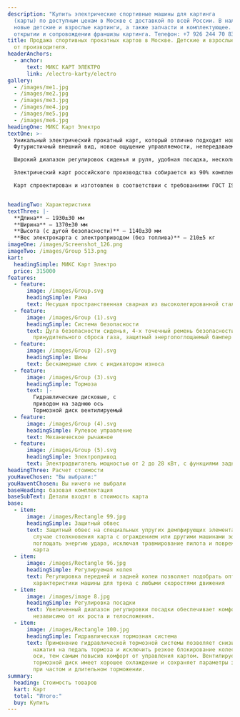 ```yaml
---
description: "Купить электрические спортивные машины для картинга
  (карты) по доступным ценам в Москве с доставкой по всей России. В наличии
  новые детские и взрослые картинги, а также запчасти и комплектующее. Помощь в
  открытии и сопровождении франшизы картинга. Телефон: +7 926 244 70 83."
title: Продажа спортивных прокатных картов в Москве. Детские и взрослые картинги
  от производителя.
headerAnchors:
  - anchor:
      text: МИКС КАРТ ЭЛЕКТРО
      link: /electro-karty/electro
gallery:
  - /images/me1.jpg
  - /images/me2.jpg
  - /images/me3.jpg
  - /images/me4.jpg
  - /images/me5.jpg
  - /images/me6.jpg
headingOne: МИКС Карт Электро
textOne: >-
  Уникальный электрический прокатный карт, который отлично подходит новичкам, любителям и опытным пилотам, для использования в помещении и на открытом треке, для проката и проведения соревнований.
  Футуристичный внешний вид, новое ощущение управляемости, непередаваемая динамика разгона, системы активной и пассивной безопасности – уникальные характеристики для карта в классе электрических картов.

  Широкий диапазон регулировок сиденья и руля, удобная посадка, нескользящий эргономичный руль, система принудительного сброса газа, защитная дуга, обвес с высоким энергопоглощением ударов заложены в базовой комплектации    для комфортной и безопасной езды пилота любого роста, телосложения и навыков вождения. Переключение режимов скорости и отсутсвие выбросов позволяет быть карту пригодным для любых условий.

  Электрический карт российского производства собирается из 90% комплектующих произведенных в России. Инновационные разработки позволяют нам сделать этот карт не только уникальных на российском рынке, так и на мировом.

  Карт спроектирован и изготовлен в соответствии с требованиями ГОСТ ISO 12100-2013 «Безопасность машин. Основные принципы конструирования. Оценка риска и снижения риска» и сертифицирован.


headingTwo: Характеристики
textThree: |-
  **Длина** – 1930±30 мм
  **Ширина** – 1370±30 мм
  **Высота (с дугой безопасности)** – 1140±30 мм
  **Вес электрокарта с электроприводом (без топлива)** – 210±5 кг
imageOne: /images/Screenshot_126.png
imageTwo: /images/Group 513.png
kart:
  headingSimple: МИКС Карт Электро
  price: 315000
features:
  - feature:
      image: /images/Group.svg
      headingSimple: Рама
      text: Несущая пространственная сварная из высоколегированной стали
  - feature:
      image: /images/Group (1).svg
      headingSimple: Система безопасности
      text: Дуга безопасности сиденья, 4-х точечный ремень безопасности, система
        принудительного сброса газа, защитный энергопоглощаемый бампер
  - feature:
      image: /images/Group (2).svg
      headingSimple: Шины
      text: Бескамерные слик с индикатором износа
  - feature:
      image: /images/Group (3).svg
      headingSimple: Тормоза
      text: |-
        Гидравлические дисковые, с
        приводом на заднюю ось
        Тормозной диск вентилируемый
  - feature:
      image: /images/Group (4).svg
      headingSimple: Рулевое управление
      text: Механическое рычажное
  - feature:
      image: /images/Group (5).svg
      headingSimple: Электропривод
      text: Электродвигатель мощностью от 2 до 28 кВт, с функциями заднего хода, кратковременного ускоренияи принудительного сброса оборотов.
headingThree: Расчет стоимости
youHaveChosen: "Вы выбрали:"
youHaventChosen: Вы ничего не выбрали
baseHeading: базовая комплектация
baseSubText: Детали входят в стоимость карта
base:
  - item:
      image: /images/Rectangle 99.jpg
      headingSimple: Защитный обвес
      text: Защитный обвес на специальных упругих демпфирующих элементах позволяет в
        случае столкновения карта с ограждением или другими машинами эффективно
        поглощать энергию удара, исключая травмирование пилота и повреждения
        карта
  - item:
      image: /images/Rectangle 96.jpg
      headingSimple: Регулируемая колея
      text: Регулировка передней и задней колеи позволяет подобрать оптимальные
        характеристики машины для трека с любыми скоростями движения
  - item:
      image: /images/image 8.jpg
      headingSimple: Регулировка посадки
      text: Увеличенный диапазон регулировки посадки обеспечивает комфорт пилотам,
        независимо от их роста и телосложения.
  - item:
      image: /images/Rectangle 100.jpg
      headingSimple: Гидравлическая тормозная система
      text: Применение гидравлической тормозной системы позволяет снизить усилие
        нажатия на педаль тормоза и исключить резкое блокирование колес задней
        оси, тем самым повысив комфорт от управления картом. Вентилируемый
        тормозной диск имеет хорошее охлаждение и сохраняет параметры замедления
        при частом и длительном торможении.
summary:
  heading: Стоимость товаров
  kart: Карт
  total: "Итого:"
  buy: Купить
---
```

